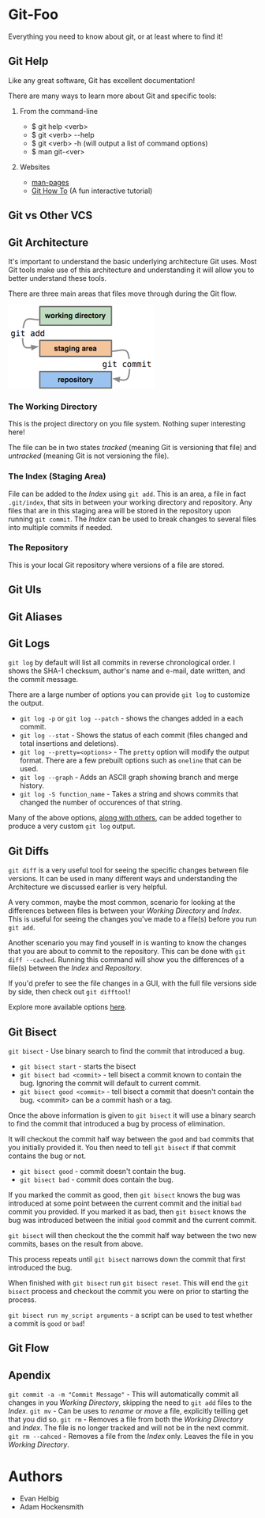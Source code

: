 # Git-Foo

Everything you need to know about git, or at least where to find it!

## Git Help

Like any great software, Git has excellent documentation!

There are many ways to learn more about Git and specific tools:

1. From the command-line
	* $ git help \<verb\>
	* $ git \<verb\> --help
	* $ git \<verb\> -h (will output a list of command options)  
	* $ man git-\<ver\>

2. Websites
	* [man-pages](https://git-scm.com)
	* [Git How To](http://githowto.com) (A fun interactive tutorial)

## Git vs Other VCS

## Git Architecture

It's important to understand the basic underlying architecture Git uses. Most Git tools make use of this architecture
and understanding it will allow you to better understand these tools. 

There are three main areas that files move through during the Git flow.

![Git Architecture](./images/architecture.png)

### The Working Directory

This is the project directory on you file system. Nothing super interesting here!

The file can be in two states _tracked_ (meaning Git is versioning that file) and _untracked_ (meaning Git is not versioning the file).

### The Index (Staging Area)

File can be added to the _Index_ using `git add`. This is an area, a file in fact `.git/index`, that sits in between your working directory and repository.
Any files that are in this staging area will be stored in the repository upon running `git commit`. The _Index_ can be used to break changes to several files
into multiple commits if needed.

### The Repository

This is your local Git repository where versions of a file are stored.

## Git UIs

## Git Aliases

## Git Logs

`git log` by default will list all commits in reverse chronological order. I shows the SHA-1 checksum, author's name and e-mail, date written, and the 
commit message.

There are a large number of options you can provide `git log` to customize the output.
* `git log -p` or `git log --patch` - shows the changes added in a each commit.
* `git log --stat` - Shows the status of each commit (files changed and total insertions and deletions).
* `git log --pretty=<options>` - The `pretty` option will modify the output format. There are a few prebuilt options such as `oneline` that can be used.
* `git log --graph` - Adds an ASCII graph showing branch and merge history.
* `git log -S function_name` - Takes a string and shows commits that changed the number of occurences of that string.

Many of the above options, [along with others](https://git-scm.com/docs/pretty-formats), can be added together to produce a very custom `git log` output.

## Git Diffs

`git diff` is a very useful tool for seeing the specific changes between file versions. It can be used in many different ways and understanding the Architecture
we discussed earlier is very helpful.

A very common, maybe the most common, scenario for looking at the differences between files is between your _Working Directory_ and _Index_. This is useful for seeing
the changes you've made to a file(s) before you run `git add`.

Another scenario you may find youself in is wanting to know the changes that you are about to commit to the repository. This can be done with `git diff --cached`.
Running this command will show you the differences of a file(s) between the _Index_ and _Repository_.

If you'd prefer to see the file changes in a GUI, with the full file versions side by side, then check out `git difftool`!

Explore more available options [here](https://git-scm.com/docs/git-diff).

## Git Bisect

`git bisect` - Use binary search to find the commit that introduced a bug.

* `git bisect start` - starts the bisect
* `git bisect bad <commit>` - tell bisect a commit known to contain the bug. Ignoring the commit will default to current commit.
* `git bisect good <commit>` - tell bisect a commit that doesn't contain the bug. \<commit\> can be a commit hash or a tag.

Once the above information is given to `git bisect` it will use a binary search to find the commit that introduced a bug by process of elimination.

It will checkout the commit half way between the `good` and `bad` commits that you initially provided it. You then need to tell `git bisect` if that commit
contains the bug or not.

* `git bisect good` - commit doesn't contain the bug.
* `git bisect bad` - commit does contain the bug.

If you marked the commit as good, then `git bisect` knows the bug was introduced at some point between the current commit and the initial `bad` commit you provided.
If you marked it as bad, then `git bisect` knows the bug was introduced between the initial `good` commit and the current commit.

`git bisect` will then checkout the the commit half way between the two new commits, bases on the result from above.

This process repeats until `git bisect` narrows down the commit that first introduced the bug.

When finished with `git bisect` run `git bisect reset`. This will end the `git bisect` process and checkout the commit you were on prior to starting the process.

`git bisect run my_script arguments` - a script can be used to test whether a commit is `good` or `bad`!

## Git Flow

## Apendix

`git commit -a -m "Commit Message"` - This will automatically commit all changes in you _Working Directory_, skipping the need to `git add` files to the _Index_.
`git mv` - Can be uses to _rename_ or _move_ a file, explicitly teilling get that you did so.
`git rm` - Removes a file from both the _Working Directory_ and _Index_. The file is no longer tracked and will not be in the next commit.
`git rm --cahced` - Removes a file from the _Index_ only. Leaves the file in you _Working Directory_.

# Authors

* Evan Helbig
* Adam Hockensmith
